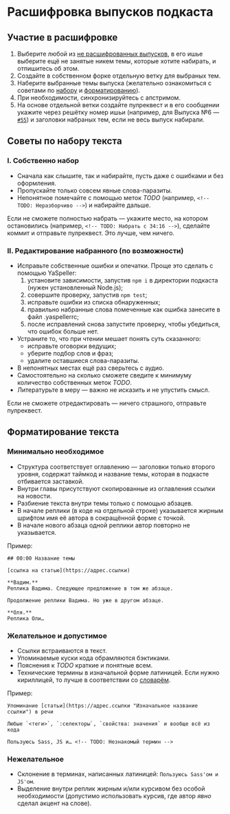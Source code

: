 # Расшифровка выпусков подкаста

## Участие в расшифровке

1. Выберите любой из [не расшифрованных выпусков](https://github.com/web-standards-ru/podcast/issues?q=is%3Aissue+is%3Aopen+label%3AРасшифровка), в его ишье выберите ещё не занятые никем темы, которые хотите набирать, и отпишитесь об этом.
2. Создайте в собственном форке отдельную ветку для выбраных тем.
3. Наберите выбранные темы выпуска (желательно ознакомиться с советами по [набору](#Советы-по-набору-текста) и [форматированию](#Форматирование-текста)).
4. При необходимости, синхронизируйтесь с апстримом.
5. На основе отдельной ветки создайте пулреквест и в его сообщении укажите через решётку номер ишьи (например, для Выпуска №6 — [`#55`](https://github.com/web-standards-ru/podcast/pull/145#issue-196443134)) и заголовки набраных тем, если не весь выпуск набирали.

## Советы по набору текста

### I. Собственно набор

- Сначала как слышите, так и набирайте, пусть даже с ошибками и без оформления.
- Пропускайте только совсем явные слова-паразиты.
- Непонятное помечайте с помощью меток _TODO_ (например, `<!-- TODO: Неразборчиво -->`) и набирайте дальше.

Если не сможете полностью набрать — укажите место, на котором остановились (например, `<!-- TODO: Набрать с 34:16 -->`), сделайте коммит и отправьте пулреквест. Это лучше, чем ничего.

### II. Редактирование набранного (по возможности)

- Исправьте собственные ошибки и опечатки. Проще это сделать с помощью YaSpeller:
  1. установите зависимости, запустив `npm i` в директории подкаста (нужен установленный Node.js);
  2. совершите проверку, запустив `npm test`;
  3. исправьте ошибки из списка обнаруженных;
  4. правильно набранные слова помеченные как ошибка занесите в файл .yaspellerrc;
  5. после исправлений снова запустите проверку, чтобы убедиться, что ошибок больше нет.
- Устраните то, что при чтении мешает понять суть сказанного:
  - исправьте оговорки ведущих;
  - уберите подбор слов и фраз;
  - удалите оставшиеся слова-паразиты.
- В непонятных местах ещё раз сверьтесь с аудио.
- Самостоятельно на сколько сможете сведите к минимуму количество собственных меток *TODO*.
- Литературьте в меру — важно не исказить и не упустить смысл.

Если не сможете отредактировать — ничего страшного, отправьте пулреквест.

## Форматирование текста

### Минимально необходимое

- Структура соответствует оглавлению — заголовки только второго уровня, содержат таймкод и название темы, которая в подкасте отбивается заставкой.
- Внутри главы присутствуют скопированные из оглавления ссылки на новости.
- Разбиение текста внутри темы только с помощью абзацев.
- В начале реплики (в коде на отдельной строке) указывается жирным шрифтом имя её автора в сокращённой форме с точкой.
- В начале нового абзаца одной реплики автор повторно не указывается.

Пример:

```
## 00:00 Название темы

[ссылка на статью](https://адрес.ссылки)

**Вадим.**
Реплика Вадима. Следующее предложение в том же абзаце.

Продолжение реплики Вадима. Но уже в другом абзаце.

**Оля.**
Реплика Оли…
```

### Желательное и допустимое

- Ссылки встраиваются в текст.
- Упоминаемые куски кода обрамляются бэктиками.
- Пояснения к _TODO_ краткие и понятные всем.
- Технические термины в изначальной форме латиницей. Если нужно кириллицей, то лучше в соответствии со [словарём](https://github.com/web-standards-ru/dictionary/blob/master/dictionary.md).

Пример:

```
Упоминание [статьи](https://адрес.ссылки "Изначальное название ссылки") в речи

Любые `<теги>`, `:селекторы`, `свойства: значения` и вообще всё из кода

Пользуюсь Sass, JS и… <!-- TODO: Незнакомый термин -->
```

### Нежелательное

- Склонение в терминах, написанных латиницей: `Пользуюсь Sass'ом и JS'ом`.
- Выделение внутри реплик жирным и/или курсивом без особой необходимости (допустимо использовать курсив, где автор _явно_ сделал акцент на слове).
